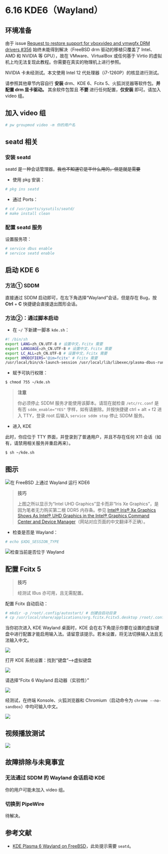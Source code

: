 # 6.16 KDE6（Wayland）

## 环境准备

由于 issue [Request to restore support for vboxvideo and vmwgfx DRM drivers #356](https://github.com/freebsd/drm-kmod/issues/356) 始终未能得到解决（FreeBSD drm 驱动的移植只覆盖了 Intel、AMD 和 NVIDIA 等 GPU），故在 VMware、VirtualBox 或任何基于 Virtio 的虚拟机上均无法复现此教程。你需要在真实的物理机上进行参照。

NVIDIA 卡未经测试。本文使用 Intel 12 代处理器（i7-1260P）的核显进行测试。

请参照其他章节内容自行 **安装** drm、KDE 6、Fcitx 5、火狐浏览器等软件包。**并配置 drm 显卡驱动。** 其余软件包暂且 **不要** 进行任何配置，**仅安装** 即可。请加入 video 组。

## 加入 video 组

```sh
# pw groupmod video -m 你的用户名
```

## seatd 相关

### 安装 seatd

seatd 是一种会话管理器。~~我也不知道它是干什么用的，但是就是需要~~

- 使用 pkg 安装：
  
```sh
# pkg ins seatd
```

- 通过 Ports：

```sh
# cd /usr/ports/sysutils/seatd/ 
# make install clean
```

### 配置 seatd 服务

设置服务项：

```sh
# service dbus enable
# service seatd enable
```

## 启动 KDE 6

### 方法① SDDM

直接通过 SDDM 启动即可，在左下角选择“Wayland”会话，但是存在 Bug，按 **Ctrl** + **C** 快捷键会直接退出图形会话。

### 方法②：通过脚本启动

- 在 `~/` 下新建一脚本 `kde.sh`：

```sh
#! /bin/sh
export LANG=zh_CN.UTF-8 # 设置中文，Fcitx 需要
export LANGUAGE=zh_CN.UTF-8 # 设置中文，Fcitx 需要
export LC_ALL=zh_CN.UTF-8 # 设置中文，Fcitx 需要
export XMODIFIERS='@im=fcitx' # Fcitx 需要
/usr/local/bin/ck-launch-session /usr/local/lib/libexec/plasma-dbus-run-session-if-needed /usr/local/bin/startplasma-wayland # 启动桌面的命令
```

- 赋予可执行权限：

```sh
$ chmod 755 ~/kde.sh
```

>**注意**
>
>你必须停止 SDDM 服务才能使用该脚本。请现在就检查 `/etc/rc.conf` 是有否 `sddm_enable="YES"` 字样，如有请删除。并按快捷键 ctrl + alt + f2 进入 TTY，登录 root 后输入 `service sddm stop` 停止 SDDM 服务。

- 进入 KDE

此时，你应位于 TTY 界面，并登录到了普通用户，并且不存在任何 X11 会话（如有，请禁用相关服务并重启再来）。

```sh
$ sh ~/kde.sh
```

## 图示

![在 FreeBSD 上通过 Wayland 运行 KDE6](../.gitbook/assets/kde-Wayland1.png)

>**技巧**
>
>上图之所以显示为“Intel UHD Graphics”显卡而非“Iris Xe Graphics”，是因为笔者无力购买第二根 DDR5 内存条。参见 [Intel® Iris® Xe Graphics Shows As Intel® UHD Graphics in the Intel® Graphics Command Center and Device Manager](https://www.intel.com/content/www/us/en/support/articles/000059744/graphics.html)（网站对应页面的中文翻译不正确）。

- 检查是否是 Wayland：

```sh
# echo $XDG_SESSION_TYPE
```

![检查当前是否位于 Wayland](../.gitbook/assets/kde-Wayland2.png)

## 配置 Fcitx 5

>**技巧**
>
>经测试 IBus 亦可用，且无需配置。

配置 Fcitx 自动启动：

```sh
# mkdir -p /root/.config/autostart/ # 创建自启动目录
# cp /usr/local/share/applications/org.fcitx.Fcitx5.desktop /root/.config/autostart/ # 自动启动 fcitx
```

当你初次进入 KDE Wayland 桌面时，KDE 会在右下角提示你要在设置的虚拟键盘中进行配置才能启用输入法。请留意该提示。若未设置，将无法切换输入法且无法输入中文。

![](../.gitbook/assets/kde-Wayland-fcitx.png)

打开 KDE 系统设置：找到“键盘”——>虚拟键盘

![](../.gitbook/assets/kde-Wayland3-1.png)

请选择“Fcitx 6 Wayland 启动器（实验性）”

![](../.gitbook/assets/kde-Wayland5.png)

经测试，在终端 Konsole、火狐浏览器和 Chromium（启动命令为 `chrome --no-sandbox`）中均可输入中文。

![](../.gitbook/assets/kde-Wayland4.png)

## 视频播放测试

![](../.gitbook/assets/kde-Wayland9.png)

## 故障排除与未竟事宜

### 无法通过 SDDM 的 Wayland 会话启动 KDE

你的用户可能未加入 video 组。

### 切换到 PipeWire

待解决。

## 参考文献

- [KDE Plasma 6 Wayland on FreeBSD](https://euroquis.nl/kde/2025/09/07/wayland.html)，此处提示需要 `seatd`。
